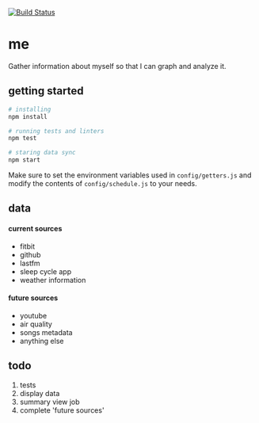 [![Build Status](https://travis-ci.org/minond/me.svg?branch=master)](https://travis-ci.org/minond/me)

me
===

Gather information about myself so that I can graph and analyze it.

## getting started
```sh
# installing
npm install

# running tests and linters
npm test

# staring data sync
npm start
```

Make sure to set the environment variables used in `config/getters.js` and
modify the contents of `config/schedule.js` to your needs.

## data
#### current sources
* fitbit
* github
* lastfm
* sleep cycle app
* weather information

#### future sources
* youtube
* air quality
* songs metadata
* anything else

## todo
1. tests
2. display data
3. summary view job
4. complete 'future sources'

